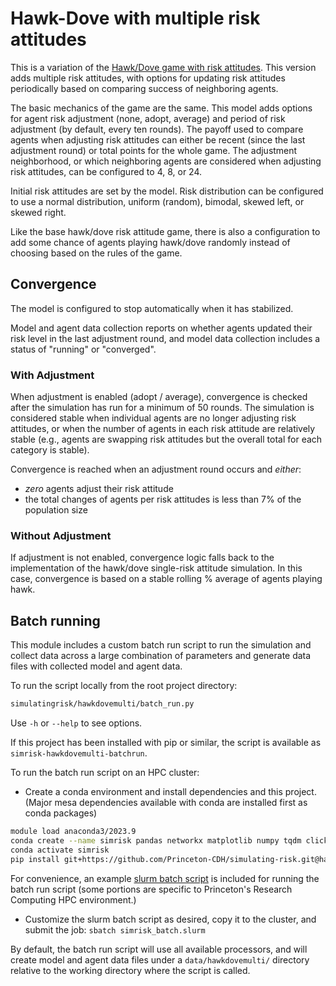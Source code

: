 # Hawk-Dove with multiple risk attitudes

This is a variation of the [Hawk/Dove game with risk attitudes](../hawkdove/).
This version adds multiple risk attitudes, with options for updating
risk attitudes periodically based on comparing success of neighboring agents.

The basic mechanics of the game are the same. This model adds options
for agent risk adjustment (none, adopt, average) and period of risk
adjustment (by default, every ten rounds). The payoff used to compare
agents when adjusting risk attitudes can either be recent (since the
last adjustment round) or total points for the whole game. The
adjustment neighborhood, or which neighboring agents are considered
when adjusting risk attitudes, can be configured to 4, 8, or 24.

Initial risk attitudes are set by the model. Risk distribution can
be configured to use a normal distribution, uniform (random), bimodal,
skewed left, or skewed right.

Like the base hawk/dove risk attitude game, there is also a
configuration to add some chance of agents playing hawk/dove randomly
instead of choosing based on the rules of the game.

## Convergence

The model is configured to stop automatically when it has stabilized.

Model and agent data collection reports on whether agents updated their
risk level in the last adjustment round, and model data collection
includes a status of "running" or "converged".

### With Adjustment

When adjustment is enabled (adopt / average), convergence is checked
after the simulation has run for a minimum of 50 rounds.  The simulation
is considered stable when individual agents are no longer adjusting risk attitudes,
or when the number of agents in each risk attitude are relatively stable
(e.g., agents are swapping risk attitudes but the overall total for each
category is stable).

Convergence is reached when an adjustment round occurs and _either_:

-  _zero_ agents adjust their risk attitude
- the total changes of agents per risk attitudes is less than 7% of the population size

### Without Adjustment

If adjustment is not enabled, convergence logic falls back to the
implementation of the hawk/dove single-risk attitude simulation. In this case,
convergence is based on a stable rolling % average of agents playing hawk.


## Batch running

This module includes a custom batch run script to run the simulation and
collect data across a large combination of parameters and generate data
files with collected model and agent data.

To run the script locally from the root project directory:
```sh
simulatingrisk/hawkdovemulti/batch_run.py
```
Use `-h` or `--help` to see options.

If this project has been installed with pip or similar, the script is
available as `simrisk-hawkdovemulti-batchrun`.

To run the batch run script on an HPC cluster:

- Create a conda environment and install dependencies and this project.
  (Major mesa dependencies available with conda are installed first as
  conda packages)

```sh
module load anaconda3/2023.9
conda create --name simrisk pandas networkx matplotlib numpy tqdm click
conda activate simrisk
pip install git+https://github.com/Princeton-CDH/simulating-risk.git@hawkdove-batchrun
```
For convenience, an example [slurm batch script](simrisk_batch.slurm) is
included for running the batch run script (some portions are
specific to Princeton's Research Computing HPC environment.)

- Customize the slurm batch script as desired, copy it to the cluster, and submit
the job: `sbatch simrisk_batch.slurm`

By default, the batch run script will use all available processors, and will
create model and agent data files under a `data/hawkdovemulti/` directory
relative to the working directory where the script is called.




